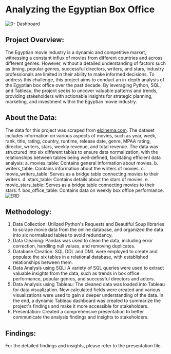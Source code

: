 # Analyzing the Egyptian Box Office
![0- Dashboard](https://github.com/assemmkhalil/AnalyzingEgyptianBoxOffice/assets/126206911/c08a6c13-5582-4242-9ff2-e64eea43da43)


## Project Overview:
The Egyptian movie industry is a dynamic and competitive market, witnessing a constant influx of movies from different countries and across different genres. However, without a detailed understanding of factors such as timing, popular genres, successful directors, writers, and stars, industry professionals are limited in their ability to make informed decisions. To address this challenge, this project aims to conduct an in-depth analysis of the Egyptian box office over the past decade. By leveraging Python, SQL, and Tableau, the project seeks to uncover valuable patterns and trends, providing stakeholders with actionable insights for strategic planning, marketing, and investment within the Egyptian movie industry.

## About the Data:
The data for this project was scraped from [elcinema.com](elcinema.com). The dataset includes information on various aspects of movies, such as year, week, rank, title, rating, country, runtime, release date, genre, MPAA rating, director, writers, stars, weekly revenue, and total revenue. The data was structured into six different tables to ensure data normalization, with the relationships between tables being well-defined, facilitating efficient data analysis:
a. movies_table: Contains general information about movies.
b. writers_table: Contains information about the writers of movies.
c. movie_writers_table: Serves as a bridge table connecting movies to their writers.
d. stars_table: Contains details about the stars of movies.
e. movie_stars_table: Serves as a bridge table connecting movies to their stars.
f. box_office_table: Contains data on weekly box office performance.
![ERD](https://github.com/assemmkhalil/AnalyzingEgyptianBoxOffice/assets/126206911/4384d667-27e6-4e54-abbd-2d5eb3a4d1d8)


## Methodology:
1. Data Collection: Utilized Python's Requests and Beautiful Soup libraries to scrape movie data from the online database, and organized the data into six normalized tables to avoid redundancy.
2. Data Cleaning: Pandas was used to clean the data, including error correction, handling null values, and removing duplicates.
3. Database Creation: SQL DDL and DML were employed to create and populate the six tables in a relational database, with established relationships between them.
4. Data Analysis using SQL: A variety of SQL queries were used to extract valuable insights from the data, such as trends in box office performance, popular genres, and successful directors and actors.
5. Data Analysis using Tableau: The cleaned data was loaded into Tableau for data visualization. New calculated fields were created and various visualizations were used to gain a deeper understanding of the data. In the end, a dynamic Tableau dashboard was created to summarize the project's findings and make it more accessible for stakeholders.
6. Presentation: Created a comprehensive presentation to better communicate the analysis findings and insights to stakeholders.

## Findings:
For the detailed findings and insights, please refer to the presentation file.
